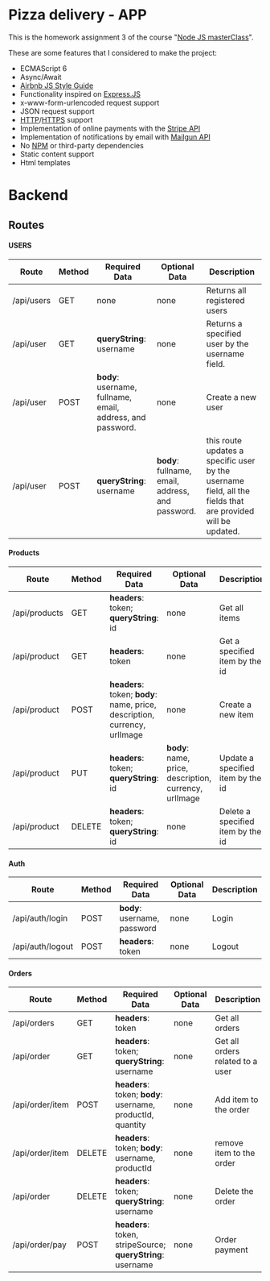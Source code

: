 # Pizza delivery - APP

This is the homework assignment 3 of the course "[Node JS masterClass](https://pirple.thinkific.com/courses/the-nodejs-master-class)".

These are some features that I considered to make the project:
- ECMAScript 6
- Async/Await
- [Airbnb JS Style Guide](https://github.com/airbnb/javascript)
- Functionality inspired on [Express.JS](https://expressjs.com)
- x-www-form-urlencoded request support
- JSON request support
- [HTTP](https://en.wikipedia.org/wiki/Hypertext_Transfer_Protocol)/[HTTPS](https://en.wikipedia.org/wiki/HTTPS) support
- Implementation of online payments with the [Stripe API](https://stripe.com/docs/api)
- Implementation of notifications by email with [Mailgun API](https://documentation.mailgun.com/en/latest/api_reference.html)
- No [NPM](https://docs.npmjs.com/about-npm/) or third-party dependencies
- Static content support
- Html templates

# Backend
## Routes 
#### USERS
| Route | Method | Required Data | Optional Data | Description |
|--|--|--|--|--|
| /api/users | GET | none | none | Returns all registered users |
| /api/user | GET | **queryString**: username | none | Returns a specified user by the username field.|
| /api/user | POST | **body**: username, fullname, email, address, and password.| none | Create a new user |
| /api/user | POST | **queryString**: username | **body**: fullname, email, address, and password. | this route updates a specific user by the username field, all the fields that are provided will be updated.|

#### Products
| Route | Method | Required Data | Optional Data | Description |
|--|--|--|--|--|
| /api/products | GET | **headers**: token; **queryString**: id | none | Get all items |
| /api/product | GET | **headers**: token | none | Get a specified item by the id |
| /api/product | POST | **headers**: token; **body**: name, price, description, currency, urlImage| none | Create a new item |
| /api/product | PUT |  **headers**: token; **queryString**: id |  **body**: name, price, description, currency, urlImage | Update a specified item by the id |
| /api/product | DELETE | **headers**: token; **queryString**: id | none | Delete a specified item by the id |

#### Auth
| Route | Method | Required Data | Optional Data | Description |
|--|--|--|--|--|
| /api/auth/login | POST | **body**: username, password | none | Login |
| /api/auth/logout | POST | **headers**: token | none | Logout |

#### Orders
| Route | Method | Required Data | Optional Data | Description |
|--|--|--|--|--|
| /api/orders | GET | **headers**: token | none | Get all orders |
| /api/order | GET | **headers**: token; **queryString**: username | none | Get all orders related to a user |
| /api/order/item | POST | **headers**: token; **body**: username, productId, quantity | none | Add item to the order |
| /api/order/item | DELETE | **headers**: token; **body**: username, productId | none | remove item to the order |
| /api/order | DELETE | **headers**: token; **queryString**: username | none | Delete the order |
| /api/order/pay | POST | **headers**: token, stripeSource; **queryString**: username | none | Order payment |